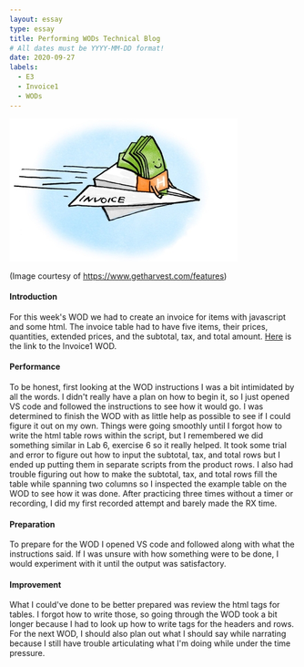 ```yaml
---
layout: essay
type: essay
title: Performing WODs Technical Blog
# All dates must be YYYY-MM-DD format!
date: 2020-09-27
labels:
  - E3
  - Invoice1
  - WODs
---
```

 ![Picture](/images/invoicepic.jpg)
 
 (Image courtesy of https://www.getharvest.com/features)


#### Introduction
For this week's WOD we had to create an invoice for items with javascript and some html. The invoice table had to have five items, their prices, quantities, extended prices, and the subtotal, tax, and total amount. [Here](https://dport96.github.io/ITM352/morea/060.expressions-operators/experience-invoice1.html) is the link to the Invoice1 WOD.
#### Performance
To be honest, first looking at the WOD instructions I was a bit intimidated by all the words. I didn't really have a plan on how to begin it, so I just opened VS code and followed
the instructions to see how it would go. I was determined to finish the WOD with as little help as possible to see if I could figure it out on my own. Things were going smoothly until I forgot how to write the html table rows within the script, but I remembered we did something similar in Lab 6, exercise 6 so it really helped. It took some trial and error to figure out how to input the subtotal, tax, and total rows but I ended up putting them in separate scripts from the product rows. I also had trouble figuring out how to make the
subtotal, tax, and total rows fill the table while spanning two columns so I inspected the example table on the WOD to see how it was done. After practicing three times without a timer or recording, I did my first recorded attempt and barely made the RX time.
#### Preparation
To prepare for the WOD I opened VS code and followed along with what the instructions said. If I was unsure with how something were to be done, I would experiment with it until the output was satisfactory.  
#### Improvement
What I could've done to be better prepared was review the html tags for tables. I forgot how to write those, so going through the WOD took a bit longer because I had to look up how to write tags for the headers and rows. For the next WOD, I should also plan out what I should say while narrating because I still have trouble articulating what I'm doing while under the time pressure.

